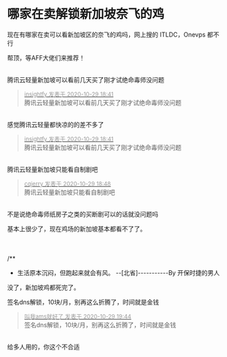 # 哪家在卖解锁新加坡奈飞的鸡


现在有哪家在卖可以看新加坡区的奈飞的鸡吗，网上搜的 ITLDC，Onevps 都不行<img id="aimg_yf7g1" onclick="zoom(this, this.src, 0, 0, 0)" class="zoom" src="https://cdn.jsdelivr.net/gh/hishis/forum-master/public/images/patch.gif" onmouseover="img_onmouseoverfunc(this)" onload="thumbImg(this)" border="0" alt="" />

帮顶，等AFF大佬们来推荐！<br />
<br />
<img src="static/image/smiley/default/time.gif" smilieid="15" border="0" alt="" /><img src="static/image/smiley/default/time.gif" smilieid="15" border="0" alt="" /><img src="static/image/smiley/default/time.gif" smilieid="15" border="0" alt="" />

腾讯云轻量新加坡可以看前几天买了刚才试绝命毒师没问题

<div class="quote"><blockquote><font size="2"><a href="https://www.hostloc.com/forum.php?mod=redirect&amp;goto=findpost&amp;pid=9370659&amp;ptid=759928" target="_blank"><font color="#999999">insightfy 发表于 2020-10-29 18:41</font></a></font><br />
腾讯云轻量新加坡可以看前几天买了刚才试绝命毒师没问题</blockquote></div><br />
感觉腾讯云轻量都快凉的的差不多了<img id="aimg_ig1ep" onclick="zoom(this, this.src, 0, 0, 0)" class="zoom" src="https://cdn.jsdelivr.net/gh/hishis/forum-master/public/images/patch.gif" onmouseover="img_onmouseoverfunc(this)" onload="thumbImg(this)" border="0" alt="" />

<div class="quote"><blockquote><font size="2"><a href="https://www.hostloc.com/forum.php?mod=redirect&amp;goto=findpost&amp;pid=9370659&amp;ptid=759928" target="_blank"><font color="#999999">insightfy 发表于 2020-10-29 18:41</font></a></font><br />
腾讯云轻量新加坡可以看前几天买了刚才试绝命毒师没问题</blockquote></div><br />
腾讯云轻量新加坡只能看自制剧吧

<div class="quote"><blockquote><font size="2"><a href="https://www.hostloc.com/forum.php?mod=redirect&amp;goto=findpost&amp;pid=9370680&amp;ptid=759928" target="_blank"><font color="#999999">cqjerry 发表于 2020-10-29 18:48</font></a></font><br />
腾讯云轻量新加坡只能看自制剧吧</blockquote></div><br />
不是说绝命毒师纸房子之类的买断剧可以的话就没问题吗

基本上很少了，现在鸡场的新加坡基本都看不了了。<br />
<br />
<br />
<br />
/**<br />
 * 生活原本沉闷，但跑起来就会有风。 --[北省]-----------By 开保时捷的男人

没了，新加坡鸡都死完了。

签名dns解锁，10块/月，别再这么折腾了，时间就是金钱<img id="aimg_T2Kkt" onclick="zoom(this, this.src, 0, 0, 0)" class="zoom" src="https://cdn.jsdelivr.net/gh/hishis/forum-master/public/images/patch.gif" onmouseover="img_onmouseoverfunc(this)" onload="thumbImg(this)" border="0" alt="" />

<div class="quote"><blockquote><font size="2"><a href="https://www.hostloc.com/forum.php?mod=redirect&amp;goto=findpost&amp;pid=9370917&amp;ptid=759928" target="_blank"><font color="#999999">叫我ams就好了 发表于 2020-10-29 19:44</font></a></font><br />
签名dns解锁，10块/月，别再这么折腾了，时间就是金钱</blockquote></div><br />
给多人用的，你这个不合适<img id="aimg_b33bX" onclick="zoom(this, this.src, 0, 0, 0)" class="zoom" src="https://cdn.jsdelivr.net/gh/hishis/forum-master/public/images/patch.gif" onmouseover="img_onmouseoverfunc(this)" onload="thumbImg(this)" border="0" alt="" />
